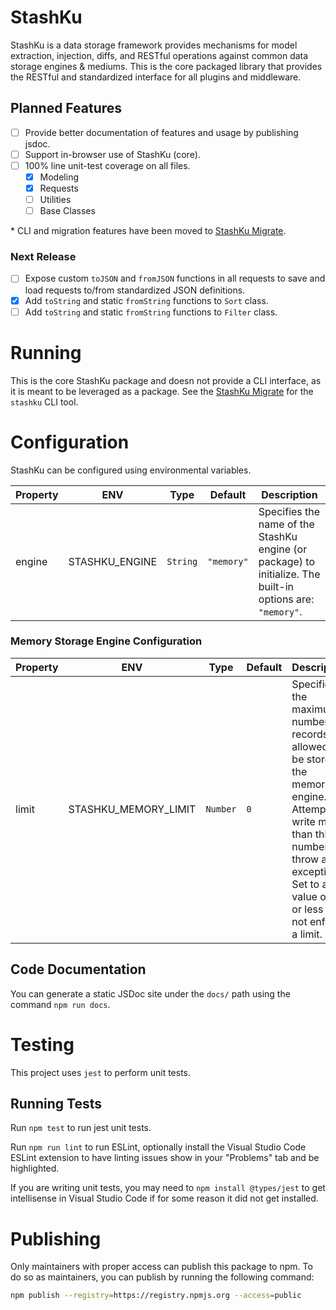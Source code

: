 # StashKu
StashKu is a data storage framework provides mechanisms for model extraction, injection, diffs, and RESTful operations against common data storage engines & mediums. This is the core packaged library that provides the RESTful and standardized interface for all plugins and middleware.

## Planned Features
- [ ] Provide better documentation of features and usage by publishing jsdoc.
- [ ] Support in-browser use of StashKu (core).
- [ ] 100% line unit-test coverage on all files.
  - [x] Modeling
  - [x] Requests
  - [ ] Utilities
  - [ ] Base Classes

\* CLI and migration features have been moved to [StashKu Migrate](https://github.com/appku/stashku-migrate).

### Next Release
- [ ] Expose custom `toJSON` and `fromJSON` functions in all requests to save and load requests to/from standardized JSON definitions.
- [x] Add `toString` and static `fromString` functions to `Sort` class.
- [ ] Add `toString` and static `fromString` functions to `Filter` class.

# Running
This is the core StashKu package and doesn not provide a CLI interface, as it is meant to be leveraged as a package. See the 
[StashKu Migrate](https://github.com/appku/stashku-migrate) for the `stashku` CLI tool.

# Configuration
StashKu can be configured using environmental variables.

| Property | ENV | Type | Default | Description |
|-|-|-|-|-|
| engine | STASHKU_ENGINE | `String` | `"memory"` | Specifies the name of the StashKu engine (or package) to initialize. The built-in options are: `"memory"`.

### Memory Storage Engine Configuration
| Property | ENV | Type | Default | Description |
|-|-|-|-|-|
| limit | STASHKU_MEMORY_LIMIT | `Number` | `0` | Specifies the maximum number of records allowed to be stored in the memory engine. Attempts to write more than this number will throw an exception. Set to a value of `0` or less to not enforce a limit. |

## Code Documentation
You can generate a static JSDoc site under the `docs/` path using the command `npm run docs`.

# Testing
This project uses `jest` to perform unit tests.

## Running Tests
Run `npm test` to run jest unit tests.

Run `npm run lint` to run ESLint, optionally install the Visual Studio Code ESLint extension to have linting issues show in your "Problems" tab and be highlighted.

If you are writing unit tests, you may need to `npm install @types/jest` to get intellisense in Visual Studio Code if for some reason it did not get installed.

# Publishing
Only maintainers with proper access can publish this package to npm. To do so as maintainers, you can publish by running the following command:

```sh
npm publish --registry=https://registry.npmjs.org --access=public
```